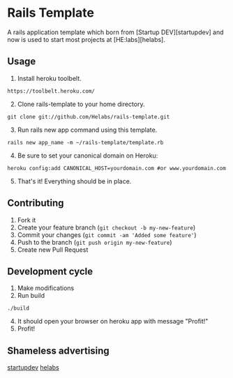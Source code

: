 # Rails Template

A rails application template which born from [Startup DEV][startupdev] and now is used to start most projects at [HE:labs][helabs].

## Usage

1. Install heroku toolbelt.
```
https://toolbelt.heroku.com/
```

2. Clone rails-template to your home directory.
```
git clone git://github.com/Helabs/rails-template.git
```

3. Run rails new app command using this template.
```
rails new app_name -m ~/rails-template/template.rb
```

4. Be sure to set your canonical domain on Heroku:
```
heroku config:add CANONICAL_HOST=yourdomain.com #or www.yourdomain.com
```

5. That's it! Everything should be in place.

## Contributing

1. Fork it
2. Create your feature branch (`git checkout -b my-new-feature`)
3. Commit your changes (`git commit -am 'Added some feature'`)
4. Push to the branch (`git push origin my-new-feature`)
5. Create new Pull Request

## Development cycle

1. Make modifications
2. Run build
```
./build
```
4. It should open your browser on heroku app with message "Profit!"
5. Profit!

## Shameless advertising

[startupdev](http://startupdev.com.br)
[helabs](http://helabs.com.br)
